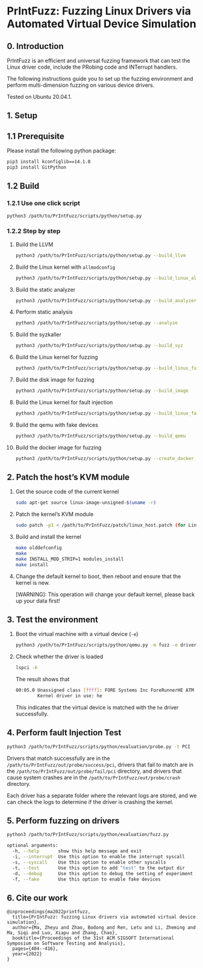 # PrIntFuzz: Fuzzing Linux Drivers via Automated Virtual Device Simulation

## 0. Introduction

PrIntFuzz is an efficient and universal fuzzing framework that can test the Linux driver code, include the PRobing code and INTerrupt handlers.

The following instructions guide you to set up the fuzzing environment and perform multi-dimension fuzzing on various device drivers. 

Tested on Ubuntu 20.04.1.

## 1. Setup

## 1.1 Prerequisite

Please install the following python package:

```bash
pip3 install kconfiglib==14.1.0
pip3 install GitPython
```

## 1.2 Build

### 1.2.1 Use one click script

```bash
python3 /path/to/PrIntFuzz/scripts/python/setup.py
```

### 1.2.2 Step by step

1. Build the LLVM
    
    ```bash
    python3 /path/to/PrIntFuzz/scripts/python/setup.py --build_llvm
    ```
    
2. Build the Linux kernel with `allmodconfig`
    
    ```bash
    python3 /path/to/PrIntFuzz/scripts/python/setup.py --build_linux_all
    ```
    
3. Build the static analyzer
    
    ```bash
    python3 /path/to/PrIntFuzz/scripts/python/setup.py --build_analyzer
    ```
    
4. Perform static analysis
    
    ```bash
    python3 /path/to/PrIntFuzz/scripts/python/setup.py --analyze
    ```
    
5. Build the syzkaller
    
    ```bash
    python3 /path/to/PrIntFuzz/scripts/python/setup.py --build_syz
    ```
    
6. Build the Linux kernel for fuzzing
    
    ```bash
    python3 /path/to/PrIntFuzz/scripts/python/setup.py --build_linux_fuzz
    ```
    
7. Build the disk image for fuzzing
    
    ```bash
    python3 /path/to/PrIntFuzz/scripts/python/setup.py --build_image
    ```
    
8. Build the Linux kernel for fault injection
    
    ```bash
    python3 /path/to/PrIntFuzz/scripts/python/setup.py --build_linux_fault
    ```
    
9. Build the qemu with fake devices
    
    ```bash
    python3 /path/to/PrIntFuzz/scripts/python/setup.py --build_qemu
    ```
    
10. Build the docker image for fuzzing
    
    ```bash
    python3 /path/to/PrIntFuzz/scripts/python/setup.py --create_docker
    ```
    

## 2. Patch the host’s KVM module

1. Get the source code of the current kernel
    
    ```bash
    sudo apt-get source linux-image-unsigned-$(uname -r)
    ```
    
2. Patch the kernel’s KVM module
    
    ```bash
    sudo patch -p1 < /path/to/PrIntFuzz/patch/linux_host.patch (for Linux 5.13)
    ```
    
3. Build and install the kernel
    
    ```bash
    make olddefconfig
    make
    make INSTALL_MOD_STRIP=1 modules_install
    make install
    ```
    
4. Change the default kernel to boot, then reboot and ensure that the kernel is new.
    
    [WARNING]: This operation will change your default kernel, please back up your data first!
    

## 3. Test the environment

1. Boot the virtual machine with a virtual device (`-e`)
    
    ```bash
    python3 /path/to/PrIntFuzz/scripts/python/qemu.py -m fuzz -e drivers_atm_he
    ```
    
2. Check whether the driver is loaded
    
    ```bash
    lspci -k
    ```
    
    The result shows that
    
    ```bash
    00:05.0 Unassigned class [ffff]: FORE Systems Inc ForeRunnerHE ATM Adapter
            Kernel driver in use: he
    ```
    
    This indicates that the virtual device is matched with the `he` driver successfully.
    

## 4. Perform fault Injection Test

```bash
python3 /path/to/PrIntFuzz/scripts/python/evaluation/probe.py -t PCI
```

Drivers that match successfully are in the `/path/to/PrIntFuzz/out/probe/success/pci`, drivers that fail to match are in the `/path/to/PrIntFuzz/out/probe/fail/pci` directory, and drivers that cause system crashes are in the `/path/to/PrIntFuzz/out/probe/crash` directory.

Each driver has a separate folder where the relevant logs are stored, and we can check the logs to determine if the driver is crashing the kernel.

## 5. Perform fuzzing on drivers

```bash
python3 /path/to/PrIntFuzz/scripts/python/evaluation/fuzz.py
```

```bash
optional arguments:
  -h, --help       show this help message and exit
  -i, --interrupt  Use this option to enable the interrupt syscall
  -s, --syscall    Use this option to enable other syscalls
  -t, --test       Use this option to add "test" to the output dir
  -d, --debug      Use this option to debug the setting of experiment
  -f, --fake       Use this option to enable fake devices
```

## 6. Cite our work

```
@inproceedings{ma2022printfuzz,
  title={PrIntFuzz: fuzzing Linux drivers via automated virtual device simulation},
  author={Ma, Zheyu and Zhao, Bodong and Ren, Letu and Li, Zheming and Ma, Siqi and Luo, Xiapu and Zhang, Chao},
  booktitle={Proceedings of the 31st ACM SIGSOFT International Symposium on Software Testing and Analysis},
  pages={404--416},
  year={2022}
}
```
